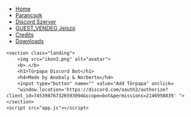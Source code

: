 <!DOCTYPE html>
<html lang="en">

<head>
    <meta charset="UTF-8">
    <meta name="viewport" content="width=device-width, initial-scale=1.0">
    <title>Törpapa | Home</title>
    <link rel="shortcut icon" type="image/x-icon" href="favicon.ico">
    <link href="https://fonts.googleapis.com/css2?family=Slabo+27px&family=Teko&family=Varela+Round&display=swap" rel="stylesheet">
    <link rel="stylesheet" href="styles.css">
</head>

<body>
    <nav>
        <div class="hamburger">
            <div class="line"></div>
            <div class="line"></div>
            <div class="line"></div>
        </div>
        <ul class="nav-links">
            <li><a href="https://anobaly.github.io/Torpapa.github.io/index" title="Home">Home</a></li>
            <li><a href="https://anobaly.github.io/Torpapa.github.io/Parancsok" title="Parancsok">Parancsok</a></li>
            <li><a href="https://anobaly.github.io/Torpapa.github.io/Discord" title="GamerFalva">Discord Szerver</a></li>
            <li><a href="https://anobaly.github.io/Torpapa.github.io/wifijelszo" title="Suli-Wifi">GUEST_VENDEG Jelszó</a></li>
            <li><a href="https://anobaly.github.io/Torpapa.github.io/Credits" title="Credits">Credits</a></li>
            <li><a href="https://anobaly.github.io/Torpapa.github.io/download" title="Crackek">Downloads</a></li>           
        </ul>
    </nav>

    <section class="landing">
        <img src="ikon3.png" alt="avatar">
        <b>.</b>
        <h1>Törpapa Discord Bot</h1>
        <h4>Made by Anobaly & Norberto</h4>
        <input type="button" name="" value="Add Törpapa" onclick=
        "window.location='https://discord.com/oauth2/authorize?client_id=745398767326593094&scope=bot&permissions=2146958839' ">
    </section>
    <script src="app.js"></script>
</body>

</html>